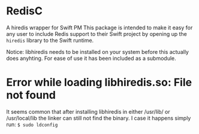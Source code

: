 # RedisC
A hiredis wrapper for Swift PM
This package is intended to make it easy for any user to include Redis support to their Swift project
by opening up the `hiredis` library to the Swift runtime.

Notice: libhiredis needs to be installed on your system before this actually does anyhting.
For ease of use it has been included as a submodule.

# Error while loading libhiredis.so: File not found
It seems common that after installing libhiredis in either /usr/lib/ or /usr/local/lib the linker can still not find the binary. I case it happens simply run:
`$ sudo ldconfig`

